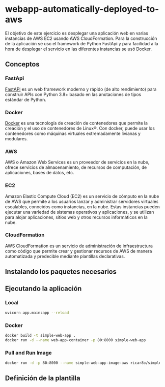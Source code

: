 # webapp-automatically-deployed-to-aws
El objetivo de este ejercicio es desplegar una aplicación web en varias instancias de AWS EC2 usando AWS CloudFormation. Para la construcción de la aplicación se uso el framework de Python FastApi y para facilidad a la hora de desplegar el servicio en las diferentes instancias se usó Docker.

## Conceptos

### FastApi

[FastAPI](https://fastapi.tiangolo.com/es) es un web framework moderno y rápido (de alto rendimiento) para construir APIs con Python 3.8+ basado en las anotaciones de tipos estándar de Python.

### Docker
[Docker](https://www.docker.com/) es una tecnología de creación de contenedores que permite la creación y el uso de contenedores de Linux®. Con docker, puede usar los contenedores como máquinas virtuales extremadamente livianas y modulares.

### AWS
AWS o Amazon Web Services es un proveedor de servicios en la nube, ofrece servicios de almacenamiento, de recursos de computación, de aplicaciones, bases de datos, etc.

### EC2
Amazon Elastic Compute Cloud (EC2) es un servicio de cómputo en la nube de AWS que permite a los usuarios lanzar y administrar servidores virtuales escalables, conocidos como instancias, en la nube. Estas instancias pueden ejecutar una variedad de sistemas operativos y aplicaciones, y se utilizan para alojar aplicaciones, sitios web y otros recursos informáticos en la nube.

### CloudFormation
AWS CloudFormation es un servicio de administración de infraestructura como código que permite crear y gestionar recursos de AWS de manera automatizada y predecible mediante plantillas declarativas.


## Instalando los paquetes necesarios

## Ejecutando la aplicación

### Local

```Bash
uvicorn app.main:app --reload
```

### Docker

```Bash
docker build -t simple-web-app .
docker run -d --name web-app-container -p 80:8000 simple-web-app
```

### Pull and Run Image

```Bash
docker run -d -p 80:8000 --name simple-web-app-image-aws ricar8o/simple-webapp-fastapi
```

## Definición de la plantilla